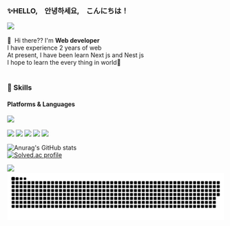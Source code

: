 
### ✨HELLO,　안녕하세요,　こんにちは！
<p>
  <a href="mailto:fuyukawakazuyuki@gmail.com" target="_blank"><img src="https://img.shields.io/badge/fentboijun@gmail.com-EA4335?style=flat-square&logo=Gmail&logoColor=white"/></a>
</p>

<p>
  👋&nbsp; Hi there?? I'm <b>Web developer</b><br/>
  I have experience 2 years of web<br/>
  At present, I have been learn Next js and Nest js<br/>
  I hope to learn the every thing in world🤗<br/><br/>
</p>


### 🤣 Skills
#### Platforms & Languages
<p>
  <img src="https://img.shields.io/badge/html5-ffffff?style=flat-square&logo=html5&logoColor=#E34F26"/>
</p>
<p>
  <img src="https://img.shields.io/badge/javascript-262626?style=flat-square&logo=javascript&logoColor=#F7DF1E"/>
  <img src="https://img.shields.io/badge/jquery-262626?style=flat-square&logo=jquery&logoColor=#0769AD"/>
  <img src="https://img.shields.io/badge/bootstrap-262626?style=flat-square&logo=bootstrap&logoColor=#1572B6"/>
  <img src="https://img.shields.io/badge/php-262626?style=flat-square&logo=php&logoColor=#777BB4"/>
  <img src="https://img.shields.io/badge/laravel-262626?style=flat-square&logo=laravel&logoColor=#FF2D20"/>

</p>


![Anurag's GitHub stats](https://github-readme-stats.vercel.app/api?username=fuyukawakazuyuki&show_icons=true&theme=blue_navy )
<br/>
[![Solved.ac
profile](http://mazassumnida.wtf/api/v2/generate_badge?boj=fuyukawakazuyuki)](https://solved.ac/fuyukawakazuyuki)

![](./profile-3d-contrib/profile-night-rainbow.svg)
![snake gif](https://github.com/fentboijun/fentboijun/blob/output/github-contribution-grid-snake.svg)

